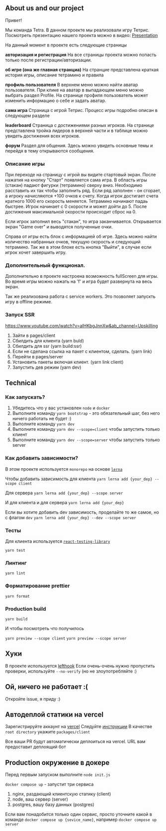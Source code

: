 ## About us and our project

Привет!

Мы команда Tetra.
В данном проекте мы реализовали игру Тетрис.
Посмотреть презентацию нашего проекта можно в видео:
[Presentation](https://www.loom.com/share/e20dee6c39c34131b4bd186ac919e2f9?sid=b653ef44-226d-42a6-8f7f-03333574a4f7)


На данный момент в проекте есть следующие страницы

**авторизация и регистрация**
На все страницы проекта можно попасть только после регистрации/авторизации.

**об игре (она же главная странциа)**
На странцие представлена краткая история игры, описание тетрамино и правила

**профиль пользователя**
В верхнем меню можно найти аватар пользователя. При клике на аватар в выпадающем меню можно выбрать раздел Profile. 
На странице профиля пользователь может изменить информацию о себе и задать аватар.

**сама игра**
Страница с игрой Тетрис. Процесс игры подробно описан в следующем разделе

**leaderboard**
Страница с достижениями разных игроков.
На странице представлена тройка лидеров в верхней части и в таблице можно увидеть достижения всех игроков. 

**форум**
Раздел для общения. Здесь можно увидеть основные темы и перейдя в тему открываются сообщения.


### Описание игры

При переходе на страницу с игрой вы видите стартовый экран.
После нажатия на кнопку "Старт" появляется сама игра. В область игры (стакан) падают фигурки (тетрамино) сверху вниз.
Необходимо расставить их так чтобы заполнить ряд. Если ряд заполнен - он сгорает, а игроку начисляются +100 очков к счету.
Когда игрок достигает счета кратного 1000 его скорость меняется. Тетрамино начинают падаь быстрее. 
Игрок начинает с 0 скорости и может дойти до 5. После достижения максимальной скорости происходит сброс на 0.

Если игрок заполнил весь "стакан", то игра заканчивается. Открывается экран "Game over" и выводятся полученные очки.

Справа от игры есть блок с информацией об игре. Здесь можно найти количество набранных очков, текущую скорость и следующий тетрамино.
Так же в этом блоке есть кнопка "Выйти", в случае если игрок хочет завершить игру.

### Дополнительный функционал.

Дополнительно в проекте настроена возможность fullScreen для игры.
Во время игры можно нажать на 'f' и игра будет развернута на весь экран. 

Так же реализована работа с service workers. Это позволяет запускть игру в offline режиме.


### Запуск SSR

https://www.youtube.com/watch?v=alHKbgJnnXw&ab_channel=Upskilling

1. Зайти в pages/сlient
2. Сбилдить для клиента (yarn buld)
3. Сбилдить для ssr (yarn build:ssr)
4. Если не сделана ссылка на пакет с клиентом, сделать. (yarn link)
5. Перейти в pages/server 
6. Установить пакеты включая клиент. (yarn link client)
7. Запустить дев режим (yarn dev)

## Technical

### Как запускать?

1. Убедитесь что у вас установлен `node` и `docker`
2. Выполните команду `yarn bootstrap` - это обязательный шаг, без него ничего работать не будет :)
3. Выполните команду `yarn dev`
3. Выполните команду `yarn dev --scope=client` чтобы запустить только клиент
4. Выполните команду `yarn dev --scope=server` чтобы запустить только server


### Как добавить зависимости?
В этом проекте используется `monorepo` на основе [`lerna`](https://github.com/lerna/lerna)

Чтобы добавить зависимость для клиента 
```yarn lerna add {your_dep} --scope client```

Для сервера
```yarn lerna add {your_dep} --scope server```

И для клиента и для сервера
```yarn lerna add {your_dep}```


Если вы хотите добавить dev зависимость, проделайте то же самое, но с флагом `dev`
```yarn lerna add {your_dep} --dev --scope server```


### Тесты

Для клиента используется [`react-testing-library`](https://testing-library.com/docs/react-testing-library/intro/)

```yarn test```

### Линтинг

```yarn lint```

### Форматирование prettier

```yarn format```

### Production build

```yarn build```

И чтобы посмотреть что получилось


`yarn preview --scope client`
`yarn preview --scope server`

## Хуки
В проекте используется [lefthook](https://github.com/evilmartians/lefthook)
Если очень-очень нужно пропустить проверки, используйте `--no-verify` (но не злоупотребляйте :)

## Ой, ничего не работает :(

Откройте issue, я приду :)

## Автодеплой статики на vercel
Зарегистрируйте аккаунт на [vercel](https://vercel.com/)
Следуйте [инструкции](https://vitejs.dev/guide/static-deploy.html#vercel-for-git)
В качестве `root directory` укажите `packages/client`

Все ваши PR будут автоматически деплоиться на vercel. URL вам предоставит деплоящий бот

## Production окружение в докере
Перед первым запуском выполните `node init.js`


`docker compose up` - запустит три сервиса
1. nginx, раздающий клиентскую статику (client)
2. node, ваш сервер (server)
3. postgres, вашу базу данных (postgres)

Если вам понадобится только один сервис, просто уточните какой в команде
`docker compose up {sevice_name}`, например `docker compose up server`
